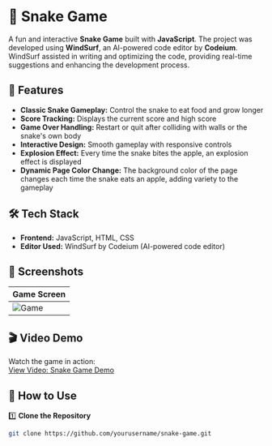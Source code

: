 # 🐍 Snake Game  

A fun and interactive **Snake Game** built with **JavaScript**. The project was developed using **WindSurf**, an AI-powered code editor by **Codeium**. WindSurf assisted in writing and optimizing the code, providing real-time suggestions and enhancing the development process.

## 🚀 Features  
- **Classic Snake Gameplay:** Control the snake to eat food and grow longer  
- **Score Tracking:** Displays the current score and high score  
- **Game Over Handling:** Restart or quit after colliding with walls or the snake's own body  
- **Interactive Design:** Smooth gameplay with responsive controls  
- **Explosion Effect:** Every time the snake bites the apple, an explosion effect is displayed  
- **Dynamic Page Color Change:** The background color of the page changes each time the snake eats an apple, adding variety to the gameplay  

## 🛠️ Tech Stack  
- **Frontend:** JavaScript, HTML, CSS  
- **Editor Used:** WindSurf by Codeium (AI-powered code editor)  

## 📸 Screenshots  
| Game Screen |
|-------------|
| ![Game](screenshots/snake-game.png) |

## 🎬 Video Demo  
Watch the game in action:  
[View Video: Snake Game Demo](screenshots/snake-game-demo.mp4)

## 🎯 How to Use  
1️⃣ **Clone the Repository**  
```bash
git clone https://github.com/yourusername/snake-game.git
